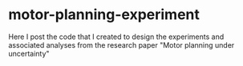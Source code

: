# motor-planning-experiment
Here I post the code that I created to design the experiments and associated analyses from the research paper "Motor planning under uncertainty"
